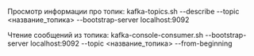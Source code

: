 Просмотр информации про топик:
kafka-topics.sh --describe --topic <название_топика> --bootstrap-server localhost:9092

Чтение сообщений из топика:
kafka-console-consumer.sh --bootstrap-server localhost:9092 --topic <название_топика> --from-beginning
